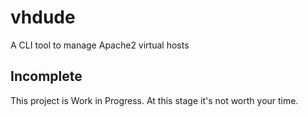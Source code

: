 # vhdude
A CLI tool to manage Apache2 virtual hosts

Incomplete
---

This project is Work in Progress. At this stage it's not worth your time.
